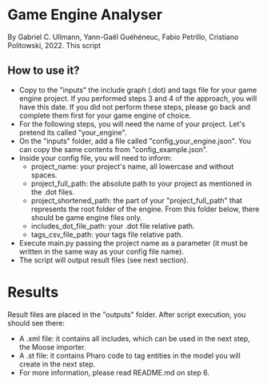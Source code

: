 # Game Engine Analyser
By Gabriel C. Ullmann, Yann-Gaël Guéhéneuc, Fabio Petrillo, Cristiano Politowski, 2022. This script 

## How to use it?
- Copy to the "inputs" the include graph (.dot) and tags file for your game engine project. If you performed steps 3 and 4 of the approach, you will have this date. If you did not perform these steps, please go back and complete them first for your game engine of choice.
- For the following steps, you will need the name of your project. Let's pretend its called "your_engine".
- On the "inputs" folder, add a file called "config_your_engine.json". You can copy the same contents from "config_example.json".
- Inside your config file, you will need to inform:
    - project_name: your project's name, all lowercase and without spaces.
    - project_full_path: the absolute path to your project as mentioned in the .dot files.
    - project_shortened_path: the part of your "project_full_path" that represents the root folder of the engine. From this folder below, there should be game engine files only.
    - includes_dot_file_path: your .dot file relative path.
    - tags_csv_file_path: your tags file relative path.
- Execute main.py passing the project name as a parameter (it must be written in the same way as your config file name).
- The script will output result files (see next section).

# Results
Result files are placed in the "outputs" folder. After script execution, you should see there:
- A .xml file: it contains all includes, which can be used in the next step, the Moose importer.
- A .st file: it contains Pharo code to tag entities in the model you will create in the next step.
- For more information, please read README.md on step 6.